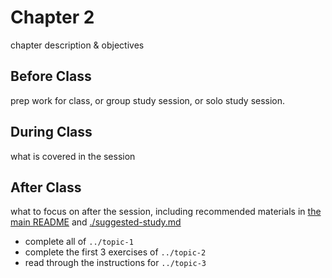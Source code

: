 # Chapter 2

chapter description & objectives

## Before Class

prep work for class, or group study session, or solo study session.

## During Class

what is covered in the session

## After Class

what to focus on after the session, including recommended materials in [the main README](../README.md) and [./suggested-study.md](./suggested-study.md)

- complete all of `../topic-1`
- complete the first 3 exercises of `../topic-2`
- read through the instructions for `../topic-3`
